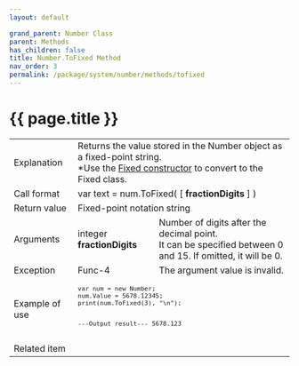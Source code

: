 ```yaml
---
layout: default

grand_parent: Number Class
parent: Methods
has_children: false
title: Number.ToFixed Method
nav_order: 3
permalink: /package/system/number/methods/tofixed
---
```

# {{ page.title }}


<table>
  <tr>
    <td>Explanation</td>
    <td colspan="2">Returns the value stored in the Number object as a fixed-point string.<br>*Use the <a href="/package/system/fixed/methods/constructor">Fixed constructor</a> to convert to the Fixed class.</td>
  </tr>
  <tr>
    <td>Call format</td>
    <td colspan="2">var text = num.ToFixed( [ <b>fractionDigits</b> ] )</td>
  </tr>
  <tr>
    <td>Return value</td>
    <td colspan="2">Fixed-point notation string</td>
  </tr>  
  <tr>
    <td>Arguments</td>
    <td>integer <b>fractionDigits</b></td>
    <td>Number of digits after the decimal point. <br>It can be specified between 0 and 15. If omitted, it will be 0.</td>
  </tr>
  <tr>
    <td>Exception</td>
    <td>Func-4</td>
    <td>The argument value is invalid.</td>
  </tr>
  <tr>
    <td>Example of use</td>
    <td colspan="2"><code><pre>var num = new Number;
num.Value = 5678.12345;
print(num.ToFixed(3), "\n");
 
---Output result---
5678.123</pre></code></td>
  </tr>
  <tr>
    <td>Related item</td>
    <td colspan="2"></td>
  </tr>
</table>



